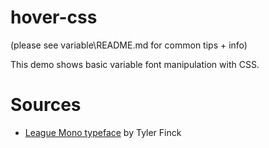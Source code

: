 # hover-css

(please see variable\README.md for common tips + info)

This demo shows basic variable font manipulation with CSS.

# Sources

- [League Mono typeface](http://tylerfinck.com/leaguemonovariable/) by Tyler Finck
